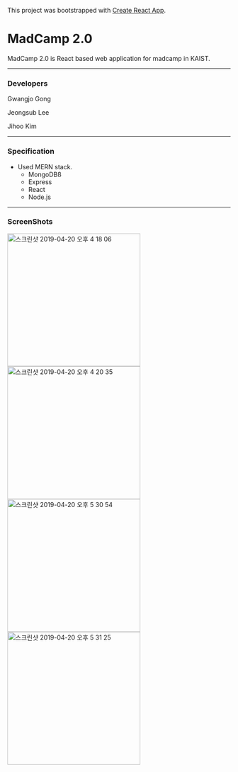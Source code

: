 This project was bootstrapped with [Create React App](https://github.com/facebook/create-react-app).

# MadCamp 2.0

MadCamp 2.0 is React based web application for madcamp in KAIST.

---

### Developers

Gwangjo Gong

Jeongsub Lee

Jihoo Kim

---

### Specification

- Used MERN stack.
    - MongoDBß
    - Express
    - React
    - Node.js

---

### ScreenShots

<table>
    
<tr>

<img width="300" alt="스크린샷 2019-04-20 오후 4 18 06" src="https://user-images.githubusercontent.com/43431790/56454233-92234d80-6388-11e9-8cf4-41d2772f4e0e.png">

<img width="300" alt="스크린샷 2019-04-20 오후 4 20 35" src="https://user-images.githubusercontent.com/43431790/56454244-c991fa00-6388-11e9-9618-8d0297fbc759.png">

</tr>

<tr>
<img width="300" alt="스크린샷 2019-04-20 오후 5 30 54" src="https://user-images.githubusercontent.com/43431790/56454865-38c01c00-6392-11e9-91bd-dd2cafdf3afe.png">

<img width="300" alt="스크린샷 2019-04-20 오후 5 31 25" src="https://user-images.githubusercontent.com/43431790/56454875-64430680-6392-11e9-8504-29b35cab79d0.png">
</tr>

</table>

